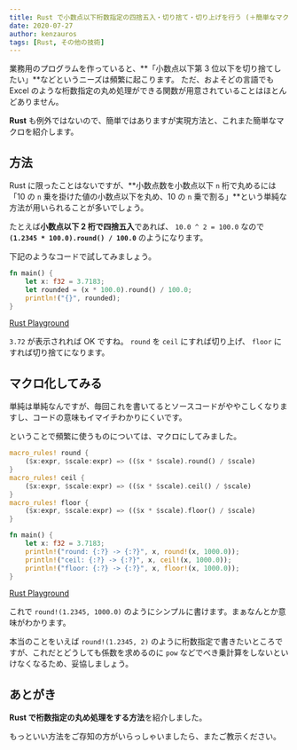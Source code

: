 ```yaml
---
title: Rust で小数点以下桁数指定の四捨五入・切り捨て・切り上げを行う (＋簡単なマクロ)
date: 2020-07-27
author: kenzauros
tags: [Rust, その他の技術]
---
```


業務用のプログラムを作っていると、**「小数点以下第 3 位以下を切り捨てしたい」**などというニーズは頻繁に起こります。
ただ、およそどの言語でも Excel のような桁数指定の丸め処理ができる関数が用意されていることはほとんどありません。

**Rust** も例外ではないので、簡単ではありますが実現方法と、これまた簡単なマクロを紹介します。

## 方法

Rust に限ったことはないですが、**小数点数を小数点以下 `n` 桁で丸めるには「10 の `n` 乗を掛けた値の小数点以下を丸め、10 の `n` 乗で割る」**という単純な方法が用いられることが多いでしょう。

たとえば**小数点以下 2 桁で四捨五入**であれば、 `10.0 ^ 2 = 100.0` なので **`(1.2345 * 100.0).round() / 100.0`** のようになります。

下記のようなコードで試してみましょう。

```rust
fn main() {
    let x: f32 = 3.7183;
    let rounded = (x * 100.0).round() / 100.0;
    println!("{}", rounded);
}
```

[Rust Playground](https://play.rust-lang.org/?version=stable&mode=debug&edition=2018&gist=dafaeef0233d4424fdaf3626595e40f2)

`3.72` が表示されれば OK ですね。 `round` を `ceil` にすれば切り上げ、 `floor` にすれば切り捨てになります。

## マクロ化してみる

単純は単純なんですが、毎回これを書いてるとソースコードがややこしくなりますし、コードの意味もイマイチわかりにくいです。

ということで頻繁に使うものについては、マクロにしてみました。

```rust
macro_rules! round {
    ($x:expr, $scale:expr) => (($x * $scale).round() / $scale)
}
macro_rules! ceil {
    ($x:expr, $scale:expr) => (($x * $scale).ceil() / $scale)
}
macro_rules! floor {
    ($x:expr, $scale:expr) => (($x * $scale).floor() / $scale)
}

fn main() {
    let x: f32 = 3.7183;
    println!("round: {:?} -> {:?}", x, round!(x, 1000.0));
    println!("ceil: {:?} -> {:?}", x, ceil!(x, 1000.0));
    println!("floor: {:?} -> {:?}", x, floor!(x, 1000.0));
}
```

[Rust Playground](https://play.rust-lang.org/?version=stable&mode=debug&edition=2018&gist=34e0e3608accdca4072163d2b4063d89)

これで `round!(1.2345, 1000.0)` のようにシンプルに書けます。まぁなんとか意味がわかります。

本当のことをいえば `round!(1.2345, 2)` のように桁数指定で書きたいところですが、これだとどうしても係数を求めるのに `pow` などでべき乗計算をしないといけなくなるため、妥協しましょう。

## あとがき

**Rust で桁数指定の丸め処理をする方法**を紹介しました。

もっといい方法をご存知の方がいらっしゃいましたら、またご教示ください。